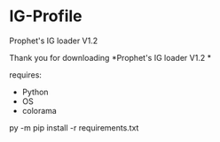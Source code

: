 # IG-Profile
Prophet's IG loader V1.2 

Thank you for downloading *Prophet's IG loader V1.2 * 

requires:
- Python 
- OS
- colorama

py -m pip install -r requirements.txt

